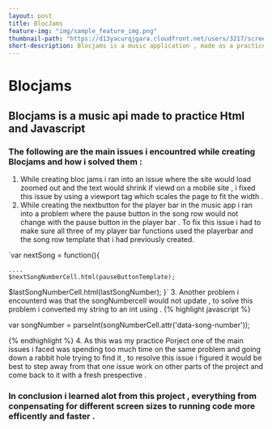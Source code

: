 ```yaml
---
layout: post
title: BlocJams
feature-img: "img/sample_feature_img.png"
thumbnail-path: "https://d13yacurqjgara.cloudfront.net/users/3217/screenshots/2030966/blocjams_1x.png"
short-description: Blocjams is a music application , made as a practice project.
---
```



# Blocjams
## Blocjams is a music api made to practice Html and Javascript
### The following are the main issues i encountred while creating Blocjams and how i solved them :
1. While creating bloc jams i ran into an issue where the site would load zoomed out and the text would shrink if viewd on a mobile site , i fixed this issue by using a viewport tag which scales the page to fit the width .
2. While creating the nextbutton for the player bar in the music app i ran into a problem where the pause button in the song row would not change with the pause button in the player bar . To fix this issue i had to make sure all three of my player bar functions used the playerbar and the song row template that i had previously created.

  `var nextSong = function(){

    ....
    $nextSongNumberCell.html(pauseButtonTemplate);
   $lastSongNumberCell.html(lastSongNumber);
  }`
3. Another problem i encounterd was that the songNumbercell would not update , to solve this problem i converted my string to an int using .
  {% highlight javascript %}

  var songNumber = parseInt(songNumberCell.attr('data-song-number'));

  {% endhighlight %}
4. As this was my practice Porject one of the main issues i faced was spending too much time on the same problem and going down a rabbit hole trying to find it , to resolve this issue i figured it would be best to step away from that one issue work on other parts of the project and come back to it with a fresh prespective .

### In conclusion i learned alot from this project , everything from conpensating for different screen sizes to running code more efficently and faster .
